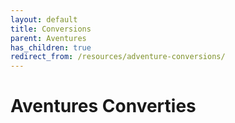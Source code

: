 ```yaml
---
layout: default
title: Conversions
parent: Aventures
has_children: true
redirect_from: /resources/adventure-conversions/
---
```


# Aventures Converties
